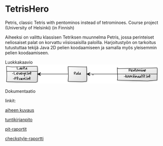 # TetrisHero
Petris, classic Tetris with pentominos instead of tetrominoes. Course project (University of Helsinki)
(in Finnish)

Aiheeksi on valittu klassisen Tetriksen muunnelma Petris, jossa perinteiset neliosaiset palat on korvattu viisiosaisilla paloilla. Harjoitustyön on tarkoitus tutustuttaa tekijä Java 2D pelien koodaamiseen ja samalla myös yleisemmin pelien koodaamiseen.

Luokkakaavio
![Luokkakaavio](Dokumentaatio/luokkakaavio1.png)

Dokumentaatio

linkit:

[aiheen kuvaus](Dokumentaatio/AiheenKuvausJaRakenne.md)

[tuntikirjanpito](Dokumentaatio/Tuntikirjanpito.md)

[pit-raportit](Dokumentaatio/pit)

[checkstyle-raportti](Dokumentaatio/checkstyle)


